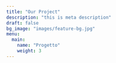```yaml
---
title: "Our Project"
description: "this is meta description"
draft: false
bg_image: "images/feature-bg.jpg"
menu:
  main:
    name: "Progetto"
    weight: 3
---
```

